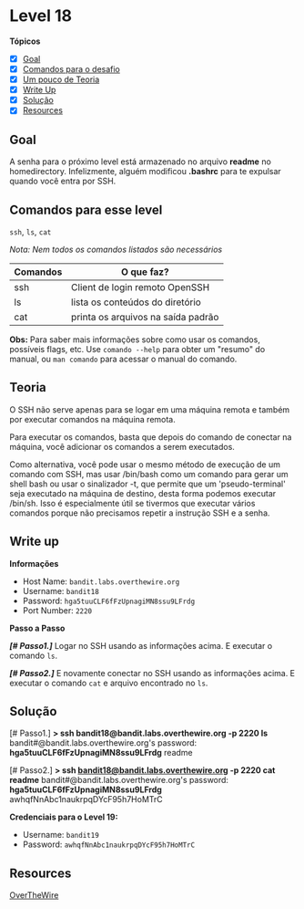# Level 18
**Tópicos**

- [X] [Goal](#goal)
- [X] [Comandos para o desafio](#comandos-para-esse-level)
- [X] [Um pouco de Teoria](#teoria)
- [X] [Write Up](#write-up)
- [X] [Solução](#soluçao)
- [X] [Resources](#resources)

## Goal
A senha para o próximo level está armazenado no arquivo **readme** no homedirectory. Infelizmente, alguém modificou **.bashrc** para te expulsar quando você entra por SSH.

## Comandos para esse level
`ssh`, `ls`, `cat`

*Nota: Nem todos os comandos listados são necessários*

 Comandos |                             O que faz?
 ---------|--------
 ssh      |Client de login remoto OpenSSH
 ls       |lista os conteúdos do diretório
 cat      |printa os arquivos na saída padrão

 
 **Obs:** Para saber mais informações sobre como usar os comandos, possíveis flags, etc. Use `comando --help` para obter um "resumo" do manual, ou `man comando` para acessar o manual do comando.

## Teoria
O SSH não serve apenas para se logar em uma máquina remota e também por executar comandos na máquina remota. 

Para executar os comandos, basta que depois do comando de conectar na máquina, você adicionar os comandos a serem executados.

Como alternativa, você pode usar o mesmo método de execução de um comando com SSH, mas usar /bin/bash como um comando para gerar um shell bash ou usar o sinalizador -t, que permite que um 'pseudo-terminal' seja executado na máquina de destino, desta forma podemos executar /bin/sh. Isso é especialmente útil se tivermos que executar vários comandos porque não precisamos repetir a instrução SSH e a senha.

## Write up
**Informações**
- Host Name: `bandit.labs.overthewire.org`
- Username: `bandit18`
- Password: `hga5tuuCLF6fFzUpnagiMN8ssu9LFrdg`
- Port Number: `2220`

**Passo a Passo**

***[# Passo1.]*** Logar no SSH usando as informações acima. E executar o comando `ls`. 

***[# Passo2.]*** E novamente conectar no SSH usando as informações acima. E executar o comando `cat` e arquivo encontrado no `ls`. 


## Solução
<prep>
[# Passo1.] 
<b>> ssh bandit18@bandit.labs.overthewire.org -p 2220 ls</b>
bandit#@bandit.labs.overthewire.org's password: <b>hga5tuuCLF6fFzUpnagiMN8ssu9LFrdg</b>
readme

[# Passo2.]
<b>> ssh bandit18@bandit.labs.overthewire.org -p 2220 cat readme</b>
bandit#@bandit.labs.overthewire.org's password: <b>hga5tuuCLF6fFzUpnagiMN8ssu9LFrdg</b>
awhqfNnAbc1naukrpqDYcF95h7HoMTrC

</prep>

**Credenciais para o Level 19:**
- Username: `bandit19`
- Password: `awhqfNnAbc1naukrpqDYcF95h7HoMTrC`

## Resources
[OverTheWire](https://overthewire.org/wargames/bandit/bandit19.html)

